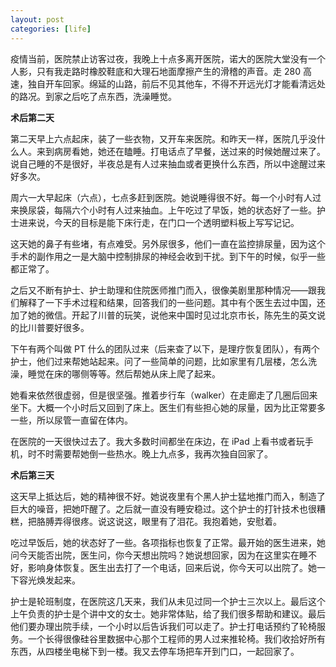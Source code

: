 ```yaml
---
layout: post
categories: [life]
---
```


疫情当前，医院禁止访客过夜，我晚上十点多离开医院，诺大的医院大堂没有一个人影，只有我走路时橡胶鞋底和大理石地面摩擦产生的滑稽的声音。走 280 高速，独自开车回家。绵延的山路，前后不见其他车，不得不开远光灯才能看清远处的路况。到家之后吃了点东西，洗澡睡觉。

**术后第二天**

第二天早上六点起床，装了一些衣物，又开车来医院。和昨天一样，医院几乎没什么人。来到病房看她，她还在瞌睡。打电话点了早餐，送过来的时候她醒过来了。说自己睡的不是很好，半夜总是有人过来抽血或者更换什么东西，所以中途醒过来好多次。

周六一大早起床（六点），七点多赶到医院。她说睡得很不好。每一个小时有人过来换尿袋，每隔六个小时有人过来抽血。上午吃过了早饭，她的状态好了一些。护士进来说，今天的目标是能下床行走，在门口一个透明塑料板上写写记记。

这天她的鼻子有些堵，有点难受。另外尿很多，他们一直在监控排尿量，因为这个手术的副作用之一是大脑中控制排尿的神经会收到干扰。到下午的时候，似乎一些都正常了。

之后又不断有护士、护士助理和住院医师推门而入，很像美剧里那种情况——跟我们解释了一下手术过程和结果，回答我们的一些问题。其中有个医生去过中国，还加了她的微信。开起了川普的玩笑，说他来中国时见过北京市长，陈先生的英文说的比川普要好很多。

下午有两个叫做 PT 什么的团队过来（后来查了以下，是理疗恢复团队），有两个护士，他们过来帮她站起来。问了一些简单的问题，比如家里有几层楼，怎么洗澡，睡觉在床的哪侧等等。然后帮她从床上爬了起来。

她看来依然很虚弱，但是很坚强。推着步行车（walker）在走廊走了几圈后回来坐下。大概一个小时后又回到了床上。医生们有些担心她的尿量，因为比正常要多一些，所以尿管一直留在体内。

在医院的一天很快过去了。我大多数时间都坐在床边，在 iPad 上看书或者玩手机，时不时需要帮她倒一些热水。晚上九点多，我再次独自回家了。

**术后第三天**

这天早上抵达后，她的精神很不好。她说夜里有个黑人护士猛地推门而入，制造了巨大的噪音，把她吓醒了。之后就一直没有睡安稳过。这个护士的打针技术也很糟糕，把胳膊弄得很疼。说这说这，眼里有了泪花。我抱着她，安慰着。

吃过早饭后，她的状态好了一些。各项指标也恢复了正常。最开始的医生进来，她问今天能否出院，医生问，你今天想出院吗？她说想回家，因为在这里实在睡不好，影响身体恢复。医生出去打了一个电话，回来后说，你今天可以出院了。她一下容光焕发起来。

护士是轮班制度，在医院这几天来，我们从未见过同一个护士三次以上。最后这个上午负责的护士是个讲中文的女士。她非常体贴，给了我们很多帮助和建议。最后他们要办理出院手续，一个小时以后告诉我们可以走了。护士打电话预约了轮椅服务。一个长得很像硅谷里数据中心那个工程师的男人过来推轮椅。我们收拾好所有东西，从四楼坐电梯下到一楼。我又去停车场把车开到门口，一起回家了。
